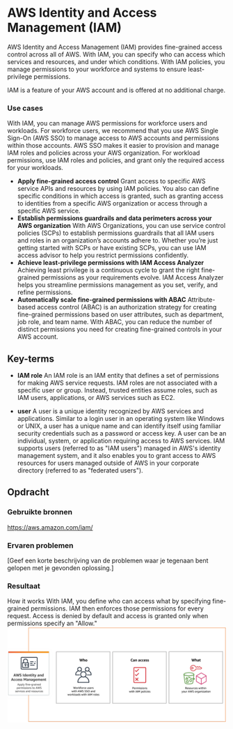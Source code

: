 # AWS Identity and Access Management (IAM)
AWS Identity and Access Management (IAM) provides fine-grained access control across all of AWS. With IAM, you can specify who can access which services and resources, and under which conditions. With IAM policies, you manage permissions to your workforce and systems to ensure least-privilege permissions.

IAM is a feature of your AWS account and is offered at no additional charge.

### Use cases
With IAM, you can manage AWS permissions for workforce users and workloads. For workforce users, we recommend that you use AWS Single Sign-On (AWS SSO) to manage access to AWS accounts and permissions within those accounts. AWS SSO makes it easier to provision and manage IAM roles and policies across your AWS organization. For workload permissions, use IAM roles and policies, and grant only the required access for your workloads.

* **Apply fine-grained access control**
Grant access to specific AWS service APIs and resources by using IAM policies. You also can define specific conditions in which access is granted, such as granting access to identities from a specific AWS organization or access through a specific AWS service. 
* **Establish permissions guardrails and data perimeters across your AWS organization**
With AWS Organizations, you can use service control policies (SCPs) to establish permissions guardrails that all IAM users and roles in an organization’s accounts adhere to. Whether you’re just getting started with SCPs or have existing SCPs, you can use IAM access advisor to help you restrict permissions confidently.
* **Achieve least-privilege permissions with IAM Access Analyzer**
Achieving least privilege is a continuous cycle to grant the right fine-grained permissions as your requirements evolve. IAM Access Analyzer helps you streamline permissions management as you set, verify, and refine permissions.
* **Automatically scale fine-grained permissions with ABAC**
Attribute-based access control (ABAC) is an authorization strategy for creating fine-grained permissions based on user attributes, such as department, job role, and team name. With ABAC, you can reduce the number of distinct permissions you need for creating fine-grained controls in your AWS account.

## Key-terms
 * **IAM role**
 An IAM role is an IAM entity that defines a set of permissions for making AWS service requests. IAM roles are not associated with a specific user or group. Instead, trusted entities assume roles, such as IAM users, applications, or AWS services such as EC2.

* **user**
A user is a unique identity recognized by AWS services and applications. Similar to a login user in an operating system like Windows or UNIX, a user has a unique name and can identify itself using familiar security credentials such as a password or access key. A user can be an individual, system, or application requiring access to AWS services. IAM supports users (referred to as "IAM users") managed in AWS's identity management system, and it also enables you to grant access to AWS resources for users managed outside of AWS in your corporate directory (referred to as "federated users").


## Opdracht
### Gebruikte bronnen
https://aws.amazon.com/iam/

### Ervaren problemen
[Geef een korte beschrijving van de problemen waar je tegenaan bent gelopen met je gevonden oplossing.]

### Resultaat
How it works
With IAM, you define who can access what by specifying fine-grained permissions. IAM then enforces those permissions for every request. Access is denied by default and access is granted only when permissions specify an "Allow."
![IAM](/00_includes/Cloud/IAM.jpg)
